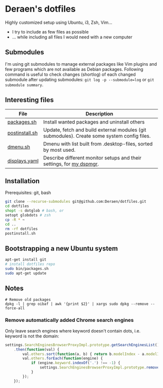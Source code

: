 # Deraen's dotfiles

Highly customized setup using Ubuntu, i3, Zsh, Vim...

- I try to include as few files as possible
- ... while including all files I would need with a new computer

## Submodules

I'm using git submodules to manage external packages like Vim plugins and few programs which are
not available as Debian packages. Following command is useful to check changes (shortlog) of each
changed submodule after updating submodules: `git log -p --submodule=log` or
`git submodule summary`.

## Interesting files

| File | Description |
|------|-------------|
| [packages.sh](bin/packages.sh) | Install wanted packages and uninstall others
| [postinstall.sh](bin/postinstall.sh) | Update, fetch and build external modules (git submodules). Create some system config files.
| [dmenu.sh](bin/dmenu.sh) | Dmenu with list built from .desktop-files, sorted by most used.
| [displays.yaml](.config/displays.yaml) | Describe different monitor setups and their settings, for [my dspmgr](https://github.com/Deraen/dspmgr).

## Installation

Prerequisites: git, bash

```bash
git clone --recurse-submodules git@github.com:Deraen/dotfiles.git
cd dotfiles
shopt -s dotglob # bash, or
setopt globdots # zsh
cp -R * ~
cd ..
rm -rf dotfiles
postinstall.sh
```

## Bootstrapping a new Ubuntu system

```bash
apt-get install git
# install dotfiles repo
sudo bin/packages.sh
sudo apt-get update
```

## Notes

```
# Remove old packages
dpkg -l | grep oibaf | awk '{print $2}' | xargs sudo dpkg --remove --force-all
```

### Remove automatically added Chrome search engines

Only leave search engines where keyword doesn't contain dots, i.e. keyword is not the domain:

```js
settings.SearchEnginesBrowserProxyImpl.prototype.getSearchEnginesList()
    .then(function(val) {
        val.others.sort(function(a, b) { return b.modelIndex - a.modelIndex; });
        val.others.forEach(function(engine) {
            if (engine.keyword.indexOf('.') !== -1) {
                settings.SearchEnginesBrowserProxyImpl.prototype.removeSearchEngine(engine.modelIndex);
            }
        });
    });
```
